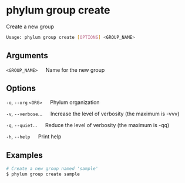 # phylum group create

Create a new group

```sh
Usage: phylum group create [OPTIONS] <GROUP_NAME>
```

## Arguments

`<GROUP_NAME>`
&emsp; Name for the new group

## Options

`-o`, `--org` `<ORG>`
&emsp; Phylum organization

`-v`, `--verbose`...
&emsp; Increase the level of verbosity (the maximum is -vvv)

`-q`, `--quiet`...
&emsp; Reduce the level of verbosity (the maximum is -qq)

`-h`, `--help`
&emsp; Print help

## Examples

```sh
# Create a new group named 'sample'
$ phylum group create sample
```
